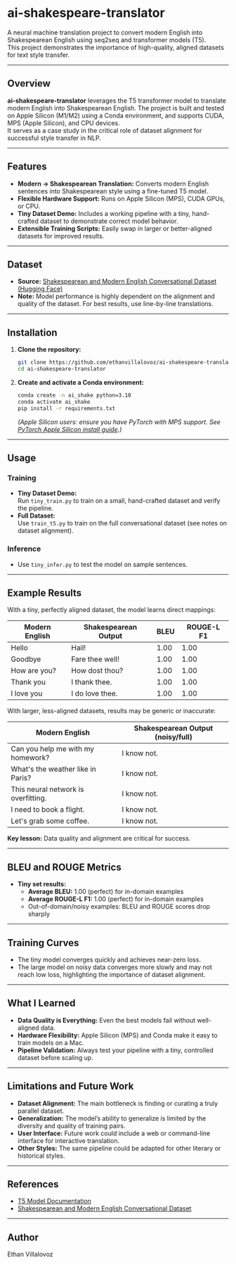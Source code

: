 # ai-shakespeare-translator

A neural machine translation project to convert modern English into Shakespearean English using seq2seq and transformer models (T5).  
This project demonstrates the importance of high-quality, aligned datasets for text style transfer.

---

## Overview

**ai-shakespeare-translator** leverages the T5 transformer model to translate modern English into Shakespearean English. The project is built and tested on Apple Silicon (M1/M2) using a Conda environment, and supports CUDA, MPS (Apple Silicon), and CPU devices.  
It serves as a case study in the critical role of dataset alignment for successful style transfer in NLP.

---

## Features

- **Modern → Shakespearean Translation:** Converts modern English sentences into Shakespearean style using a fine-tuned T5 model.
- **Flexible Hardware Support:** Runs on Apple Silicon (MPS), CUDA GPUs, or CPU.
- **Tiny Dataset Demo:** Includes a working pipeline with a tiny, hand-crafted dataset to demonstrate correct model behavior.
- **Extensible Training Scripts:** Easily swap in larger or better-aligned datasets for improved results.

---

## Dataset

- **Source:** [Shakespearean and Modern English Conversational Dataset (Hugging Face)](https://huggingface.co/datasets/Roudranil/shakespearean-and-modern-english-conversational-dataset)
- **Note:** Model performance is highly dependent on the alignment and quality of the dataset. For best results, use line-by-line translations.

---

## Installation

1. **Clone the repository:**
    ```bash
    git clone https://github.com/ethanvillalovoz/ai-shakespeare-translator.git
    cd ai-shakespeare-translator
    ```

2. **Create and activate a Conda environment:**
    ```bash
    conda create -n ai_shake python=3.10
    conda activate ai_shake
    pip install -r requirements.txt
    ```
    *(Apple Silicon users: ensure you have PyTorch with MPS support. See [PyTorch Apple Silicon install guide](https://pytorch.org/get-started/locally/).)*

---

## Usage

### Training

- **Tiny Dataset Demo:**  
  Run `tiny_train.py` to train on a small, hand-crafted dataset and verify the pipeline.
- **Full Dataset:**  
  Use `train_t5.py` to train on the full conversational dataset (see notes on dataset alignment).

### Inference

- Use `tiny_infer.py` to test the model on sample sentences.

---

## Example Results

With a tiny, perfectly aligned dataset, the model learns direct mappings:

| Modern English | Shakespearean Output | BLEU | ROUGE-L F1 |
|----------------|---------------------|------|------------|
| Hello          | Hail!               | 1.00 | 1.00       |
| Goodbye        | Fare thee well!     | 1.00 | 1.00       |
| How are you?   | How dost thou?      | 1.00 | 1.00       |
| Thank you      | I thank thee.       | 1.00 | 1.00       |
| I love you     | I do love thee.     | 1.00 | 1.00       |

With larger, less-aligned datasets, results may be generic or inaccurate:

| Modern English                        | Shakespearean Output (noisy/full) |
|----------------------------------------|-----------------------------------|
| Can you help me with my homework?      | I know not.                       |
| What's the weather like in Paris?      | I know not.                       |
| This neural network is overfitting.    | I know not.                       |
| I need to book a flight.               | I know not.                       |
| Let's grab some coffee.                | I know not.                       |

**Key lesson:** Data quality and alignment are critical for success.

---

## BLEU and ROUGE Metrics

- **Tiny set results:**  
  - **Average BLEU:** 1.00 (perfect) for in-domain examples  
  - **Average ROUGE-L F1:** 1.00 (perfect) for in-domain examples  
  - Out-of-domain/noisy examples: BLEU and ROUGE scores drop sharply

---

## Training Curves

- The tiny model converges quickly and achieves near-zero loss.
- The large model on noisy data converges more slowly and may not reach low loss, highlighting the importance of dataset alignment.

---

## What I Learned

- **Data Quality is Everything:** Even the best models fail without well-aligned data.
- **Hardware Flexibility:** Apple Silicon (MPS) and Conda make it easy to train models on a Mac.
- **Pipeline Validation:** Always test your pipeline with a tiny, controlled dataset before scaling up.

---

## Limitations and Future Work

- **Dataset Alignment:** The main bottleneck is finding or curating a truly parallel dataset.
- **Generalization:** The model’s ability to generalize is limited by the diversity and quality of training pairs.
- **User Interface:** Future work could include a web or command-line interface for interactive translation.
- **Other Styles:** The same pipeline could be adapted for other literary or historical styles.

---

## References

- [T5 Model Documentation](https://huggingface.co/docs/transformers/model_doc/t5)
- [Shakespearean and Modern English Conversational Dataset](https://huggingface.co/datasets/Roudranil/shakespearean-and-modern-english-conversational-dataset)

---

## Author

Ethan Villalovoz

